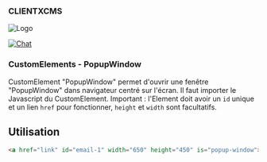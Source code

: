 ### CLIENTXCMS
![Logo](https://clientx.fr/assets/images/ClientXLight.png "ClientXCMS")

[![Chat](https://img.shields.io/discord/620000044191449108?color=7289da&label=Discord&logo=discord&logoColor=fff&style=flat-square)](https://clientxcms.com/discord)

### CustomElements - PopupWindow

CustomElement "PopupWindow" permet d'ouvrir une fenêtre  "PopupWindow" dans navigateur centré sur l'écran.
Il faut importer le Javascript du CustomElement.
Important : l'Element doit avoir un `id` unique et un lien `href` pour fonctionner, `height` et `width` sont facultatifs.
## Utilisation
```html
<a href="link" id="email-1" width="650" height="450" is="popup-window"></a>
```